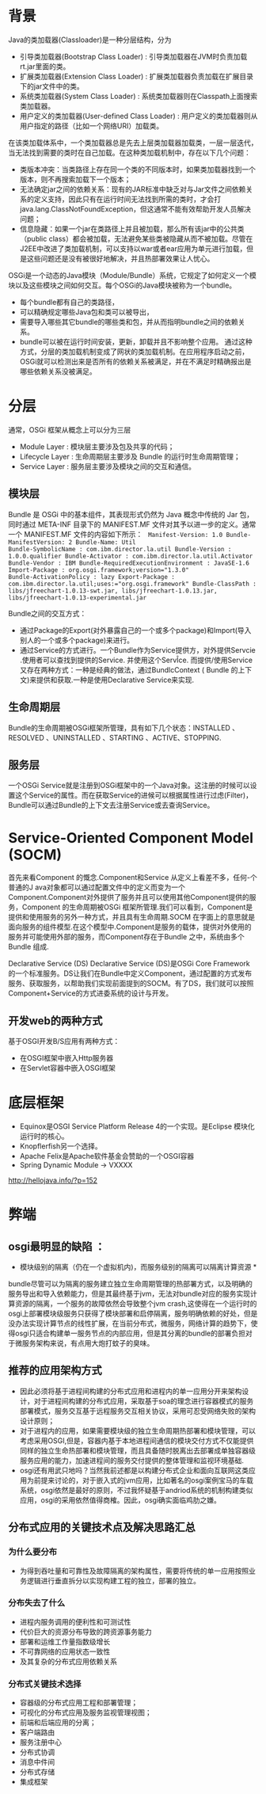 # 背景
Java的类加载器(Classloader)是一种分层结构，分为
- 引导类加载器(Bootstrap Class Loader) : 引导类加载器在JVM时负责加载rt.jar里面的类。
- 扩展类加载器(Extension Class Loader) : 扩展类加载器负责加载在扩展目录下的jar文件中的类。
- 系统类加载器(System Class Loader) : 系统类加载器则在Classpath上面搜索类加载器。
- 用户定义的类加载器(User-defined Class Loader) : 用户定义的类加载器则从用户指定的路径（比如一个网络URI）加载类。

在该类加载体系中，一个类加载器总是先去上层类加载器加载类，一层一层迭代，当无法找到需要的类时在自己加载。在这种类加载机制中，存在以下几个问题：
- 类版本冲突：当类路径上存在同一个类的不同版本时，如果类加载器找到一个版本，则不再搜索加载下一个版本；
- 无法确定jar之间的依赖关系：现有的JAR标准中缺乏对与Jar文件之间依赖关系的定义支持，因此只有在运行时间无法找到所需的类时，才会打 java.lang.ClassNotFoundException，但这通常不能有效帮助开发人员解决问题；
- 信息隐藏：如果一个jar在类路径上并且被加载，那么所有该jar中的公共类（public class）都会被加载，无法避免某些类被隐藏从而不被加载。尽管在J2EE中改进了类加载机制，可以支持以war或者ear应用为单元进行加载，但是这些问题还是没有被很好地解决，并且热部署效果让人忧心。

OSGi是一个动态的Java模块（Module/Bundle）系统，它规定了如何定义一个模块以及这些模块之间如何交互。每个OSGi的Java模块被称为一个bundle。
- 每个bundle都有自己的类路径，
- 可以精确规定哪些Java包和类可以被导出，
- 需要导入哪些其它bundle的哪些类和包，并从而指明bundle之间的依赖关系。
- bundle可以被在运行时间安装，更新，卸载并且不影响整个应用。
通过这种方式，分层的类加载机制变成了网状的类加载机制。在应用程序启动之前，OSGi就可以检测出来是否所有的依赖关系被满足，并在不满足时精确报出是哪些依赖关系没被满足。

# 分层
通常，OSGi 框架从概念上可以分为三层 
- Module Layer : 模块层主要涉及包及共享的代码；
- Lifecycle Layer : 生命周期层主要涉及 Bundle 的运行时生命周期管理；
- Service Layer : 服务层主要涉及模块之间的交互和通信。

## 模块层
Bundle 是 OSGi 中的基本组件，其表现形式仍然为 Java 概念中传统的 Jar 包，同时通过 META-INF 目录下的 MANIFEST.MF 文件对其予以进一步的定义。通常一个 MANIFEST.MF 文件的内容如下所示：
<code>
Manifest-Version: 1.0
Bundle-ManifestVersion: 2
Bundle-Name: Util
Bundle-SymbolicName : com.ibm.director.la.util
Bundle-Version : 1.0.0.qualifier
Bundle-Activator : com.ibm.director.la.util.Activator
Bundle-Vendor : IBM
Bundle-RequiredExecutionEnvironment : JavaSE-1.6
Import-Package : org.osgi.framework;version="1.3.0"
Bundle-ActivationPolicy : lazy
Export-Package : com.ibm.director.la.util;uses:="org.osgi.framework"
Bundle-ClassPath : libs/jfreechart-1.0.13-swt.jar,
libs/jfreechart-1.0.13.jar,
libs/jfreechart-1.0.13-experimental.jar
</code>

Bundle之间的交互方式：
- 通过Package的Export(对外暴露自己的一个或多个package)和Import(导入别人的一个或多个package)来进行。
- 通过Service的方式进行。一个Bundle作为Service提供方，对外提供Servcie .使用者可以查找到提供的Service. 并使用这个ServÎce. 而提供/使用Service又存在两种方式：一种是经典的做法，通过BundlcContext ( Bundle 的上下文)来提供和获取.一种是使用Declarative Service来实现.

## 生命周期层
Bundle的生命周期被OSGi框架所管理，具有如下几个状态：INSTALLED 、RESOLVED 、UNINSTALLED 、STARTING 、ACTIVE、STOPPING.


## 服务层
一个OSGi Service就是注册到OSGi框架中的一个Java对象。这注册的时候可以设置这个Service的属性。而在获取Service的进候可以根据属性进行过虑(Filter)，Bundle可以通过Bundle的上下文去注册Service或去查询Service。

# Service-Oriented Component Model (SOCM)

首先来看Component 的慨念.Component和Service 从定义上看差不多，任何-个普通的J ava对象都可以通过配置文件中的定义而变为一个Component.Component对外提供了服务并且可以使用其他Component提供的服务，Component 的生命周期被OSGi 框架所管理.我们可以看到，Component是提供和使用服务的另外一种方式，并且具有生命周期.SOCM 在字面上的意思就是面向服务的组件模型.在这个模型中.Component是服务的载体，提供对外使用的服务并可能使用外部的服务，而Component存在于Bundle 之中，系统由多个Bundle 组成.

Declarative Service (DS)
Declarative Service (DS)是OSGi Core Framework 的一个标准服务。DS让我们在Bundle中定义Component，通过配置的方式发布服务、获取服务，以帮助我们实现前面提到的SOCM。有了DS，我们就可以按照Component+Service的方式进委系统的设计与开发。


## 开发web的两种方式
基于OSGI开发B/S应用有两种方式：
- 在OSGI框架中嵌入Http服务器
- 在Servlet容器中嵌入OSGI框架

# 底层框架
- Equinox是OSGI Service Platform Release 4的一个实现。是Eclipse 模块化运行时的核心。
- Knopflerfish另一个选择。
- Apache Felix是Apache软件基金会赞助的一个OSGI容器
- Spring Dynamic Module -> VXXXX

http://hellojava.info/?p=152

# 弊端
## osgi最明显的缺陷 ：
* 模块级别的隔离（仍在一个虚拟机内)，而服务级别的隔离可以隔离计算资源 *

bundle尽管可以为隔离的服务建立独立生命周期管理的热部署方式，以及明确的服务导出和导入依赖能力，但是其最终基于jvm，无法对bundle对应的服务实现计算资源的隔离，一个服务的故障依然会导致整个jvm crash,这使得在一个运行时的osgi上部署模块级服务只获得了模块部署和启停隔离，服务明确依赖的好处，但是没办法实现计算节点的线性扩展，在当前分布式，微服务，网络计算的趋势下，使得osgi只适合构建单一服务节点的内部应用，但是其分离的bundle的部署负担对于微服务架构来说，有点用大炮打蚊子的臭味。

## 推荐的应用架构方式

- 因此必须将基于进程间构建的分布式应用和进程内的单一应用分开来架构设计，对于进程间构建的分布式应用，采取基于soa的理念进行容器模式的服务部署模式，服务交互基于远程服务交互相关协议，采用可忍受网络失败的架构设计原则；
- 对于进程内的应用，如果需要模块级的独立生命周期热部署和模块管理，可以考虑采用OSGI,但是，容器内基于本地进程间通信的模块交付方式不仅能提供同样的独立生命热部署和模块管理，而且具备随时脱离出去部署成单独容器级服务应用的能力，加速进程间的服务交付提供的整体管理和监视环境基础.
- osgi还有用武只地吗？当然我前述都是以构建分布式企业和面向互联网这类应用为前提来讨论的，对于嵌入式的jvm应用，比如著名的osgi案例宝马的车载系统，osgi依然是最好的原则，不过我怀疑基于andriod系统的机制构建类似应用，osgi的采用依然值得商榷。因此，osgi确实面临鸡肋之嫌。

## 分布式应用的关键技术点及解决思路汇总
### 为什么要分布 
- 为得到吞吐量和可靠性及故障隔离的架构属性，需要将传统的单一应用按照业务逻辑进行垂直拆分以实现构建工程的独立，部署的独立。

### 分布失去了什么 
- 进程内服务调用的便利性和可测试性
- 代价巨大的资源分布导致的跨资源事务能力
- 部署和运维工作量指数级增长
- 不可靠网络的应用状态一致性
- 及其复杂的分布式应用依赖关系

### 分布式关键技术选择 
- 容器级的分布式应用工程和部署管理；
- 可视化的分布式应用及服务监视管理视图；
- 前端和后端应用的分离；
- 客户端路由
- 服务注册中心
- 分布式协调
- 消息中件间
- 分布式存储
- 集成框架
